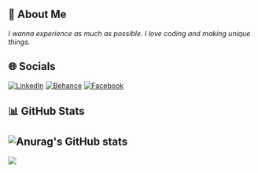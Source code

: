 ## 💫 About Me
_I wanna experience as much as possible. I love coding and making unique things._


## 🌐 Socials
[![LinkedIn](https://img.shields.io/badge/LinkedIn-%230077B5.svg?logo=linkedin&logoColor=white)](https://www.linkedin.com/in/ho-nhan/) [![Behance](https://img.shields.io/badge/Behance-1769ff?logo=behance&logoColor=white)](https://behance.net/honhanpeter17) [![Facebook](https://img.shields.io/badge/Facebook-%231877F2.svg?logo=Facebook&logoColor=white)](https://www.facebook.com/HTNhan.17)
## 📊 GitHub Stats
![Anurag's GitHub stats](https://github-readme-stats.vercel.app/api?username=NhanHoPeter217&theme=tokyonight&show_icons=true)<br/>
---
[![](https://visitcount.itsvg.in/api?id=NhanHoPeter217&icon=0&color=0)](https://visitcount.itsvg.in)

<!-- Proudly created with GPRM ( https://gprm.itsvg.in ) -->
